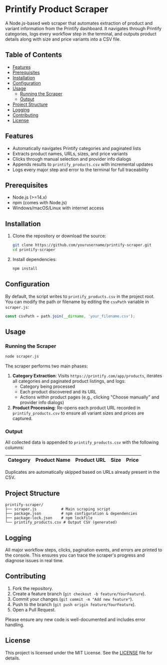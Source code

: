 # Printify Product Scraper

A Node.js-based web scraper that automates extraction of product and variant information from the Printify dashboard. It navigates through Printify categories, logs every workflow step in the terminal, and outputs product details along with size and price variants into a CSV file.

## Table of Contents

- [Features](#features)
- [Prerequisites](#prerequisites)
- [Installation](#installation)
- [Configuration](#configuration)
- [Usage](#usage)
  - [Running the Scraper](#running-the-scraper)
  - [Output](#output)
- [Project Structure](#project-structure)
- [Logging](#logging)
- [Contributing](#contributing)
- [License](#license)

## Features

- Automatically navigates Printify categories and paginated lists
- Extracts product names, URLs, sizes, and price variants
- Clicks through manual selection and provider info dialogs
- Appends results to `printify_products.csv` with incremental updates
- Logs every major step and error to the terminal for full traceability

## Prerequisites

- Node.js (>=14.x)
- npm (comes with Node.js)
- Windows/macOS/Linux with internet access

## Installation

1. Clone the repository or download the source:
   ```bash
   git clone https://github.com/yourusername/printify-scraper.git
   cd printify-scraper
   ```
2. Install dependencies:
   ```bash
   npm install
   ```

## Configuration

By default, the script writes to `printify_products.csv` in the project root. You can modify the path or filename by editing the `csvPath` variable in `scraper.js`:

```js
const csvPath = path.join(__dirname, 'your_filename.csv');
```

## Usage

### Running the Scraper

```bash
node scraper.js
```

The scraper performs two main phases:

1. **Category Extraction**: Visits `https://printify.com/app/products`, iterates all categories and paginated product listings, and logs:
   - Category being processed
   - Each product discovered and its URL
   - Actions within product pages (e.g., clicking "Choose manually" and provider info dialogs)
2. **Product Processing**: Re-opens each product URL recorded in `printify_products.csv` to ensure all variant sizes and prices are captured.

### Output

All collected data is appended to `printify_products.csv` with the following columns:

| Category | Product Name | Product URL | Size | Price |
|----------|--------------|-------------|------|-------|

Duplicates are automatically skipped based on URLs already present in the CSV.

## Project Structure

```
printify-scraper/
├── scraper.js           # Main scraping script
├── package.json         # npm configuration & dependencies
├── package-lock.json    # npm lockfile
└── printify_products.csv # Output CSV (generated)
```

## Logging

All major workflow steps, clicks, pagination events, and errors are printed to the console. This ensures you can trace the scraper's progress and diagnose issues in real time.

## Contributing

1. Fork the repository.
2. Create a feature branch (`git checkout -b feature/YourFeature`).
3. Commit your changes (`git commit -m "Add new feature"`).
4. Push to the branch (`git push origin feature/YourFeature`).
5. Open a Pull Request.

Please ensure any new code is well-documented and includes error handling.

## License

This project is licensed under the MIT License. See the [LICENSE](LICENSE) file for details. 
